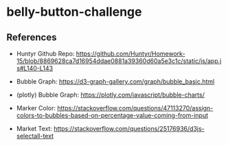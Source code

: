 # belly-button-challenge

## References

- Huntyr Github Repo: https://github.com/Huntyr/Homework-15/blob/8869628ca7d16954ddae0881a39360d60a5e3c1c/static/js/app.js#L140-L143

- Bubble Graph: https://d3-graph-gallery.com/graph/bubble_basic.html
- (plotly) Bubble Graph: https://plotly.com/javascript/bubble-charts/
- Marker Color: https://stackoverflow.com/questions/47113270/assign-colors-to-bubbles-based-on-percentage-value-coming-from-input
- Market Text: https://stackoverflow.com/questions/25176936/d3js-selectall-text
